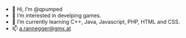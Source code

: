 - 👋 Hi, I’m @qpumped
- 👀 I’m interested in develping games.
- 🌱 I’m currently learning C++, Java, Javascript, PHP, HTML and CSS.
- 📫 a.rannegger@gmx.at

<!---
qpumped/qpumped is a ✨ special ✨ repository because its `README.md` (this file) appears on your GitHub profile.
You can click the Preview link to take a look at your changes.
--->
